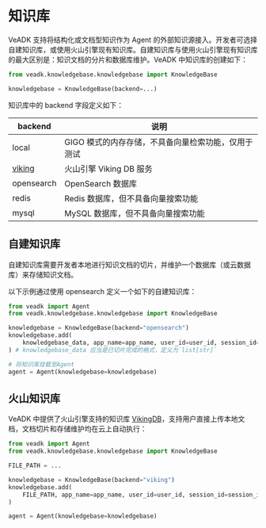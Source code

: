 # 知识库

VeADK 支持将结构化或文档型知识作为 Agent 的外部知识源接入。开发者可选择自建知识库，或使用火山引擎现有知识库。自建知识库与使用火山引擎现有知识库的最大区别是：知识文档的分片和数据库维护。VeADK 中知识库的创建如下：

```python
from veadk.knowledgebase.knowledgebase import KnowledgeBase

knowledgebase = KnowledgeBase(backend=...)
```

知识库中的 backend 字段定义如下：

| backend | 说明 |
| --- | --- |
| local | GIGO 模式的内存存储，不具备向量检索功能，仅用于测试 |
| [viking](https://www.volcengine.com/docs/84313/1254437) | 火山引擎 Viking DB 服务 |
| opensearch | OpenSearch 数据库 |
| redis | Redis 数据库，但不具备向量搜索功能 |
| mysql | MySQL 数据库，但不具备向量搜索功能 |

## 自建知识库

自建知识库需要开发者本地进行知识文档的切片，并维护一个数据库（或云数据库）来存储知识文档。

以下示例通过使用 opensearch 定义一个如下的自建知识库：

```python
from veadk import Agent
from veadk.knowledgebase.knowledgebase import KnowledgeBase

knowledgebase = KnowledgeBase(backend="opensearch")
knowledgebase.add(
    knowledgebase_data, app_name=app_name, user_id=user_id, session_id=session_id
) # knowledgebase_data 应当是已切片完成的格式，定义为`list[str]`

# 将知识库挂载至Agent
agent = Agent(knowledgebase=knowledgebase)
```

## 火山知识库

VeADK 中提供了火山引擎支持的知识库 [VikingDB](https://www.volcengine.com/docs/84313/1254437)，支持用户直接上传本地文档，文档切片和存储维护均在云上自动执行：

```python
from veadk import Agent
from veadk.knowledgebase.knowledgebase import KnowledgeBase

FILE_PATH = ...

knowledgebase = KnowledgeBase(backend="viking")
knowledgebase.add(
    FILE_PATH, app_name=app_name, user_id=user_id, session_id=session_id
)

agent = Agent(knowledgebase=knowledgebase)
```